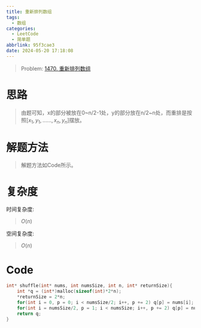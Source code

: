 ```yaml
---
title: 重新排列数组
tags:
  - 数组
categories:
  - LeetCode
  - 简单题
abbrlink: 95f3cae3
date: 2024-05-20 17:18:08
---
```


> Problem: [1470. 重新排列数组](https://leetcode.cn/problems/shuffle-the-array/description/)

# 思路

> 由题可知，x的部分被放在0\~n/2-1处，y的部分放在n/2\~n处，而重排是按照$[x_1, y_1, ……, x_n, y_n]$摆放。

<!--more-->

# 解题方法

> 解题方法如Code所示。

# 复杂度

时间复杂度:
> $O(n)$

空间复杂度:
> $O(n)$

# Code

```C []
int* shuffle(int* nums, int numsSize, int n, int* returnSize){
    int *q = (int*)malloc(sizeof(int)*2*n);
    *returnSize = 2*n;
    for(int i = 0, p = 0; i < numsSize/2; i++, p += 2) q[p] = nums[i];
    for(int i = numsSize/2, p = 1; i < numsSize; i++, p += 2) q[p] = nums[i];
    return q;
}
```
  
